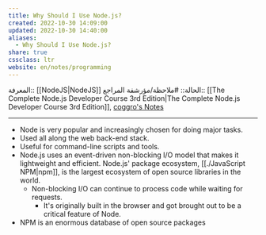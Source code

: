 ```yaml
---
title: Why Should I Use Node.js?
created: 2022-10-30 14:09:00
updated: 2022-10-30 14:40:00
aliases:
  - Why Should I Use Node.js?
share: true
cssclass: ltr
website: en/notes/programming
---
```


المعرفة:: [[NodeJS|NodeJS]]
الحالة:: #ملاحظة/مؤرشفة
المراجع:: [[The Complete Node.js Developer Course 3rd Edition|The Complete Node.js Developer Course 3rd Edition]], [coggro's Notes](https://github.com/coggro/node-notes-2021/tree/main/Section%20002)

---

- Node is very popular and increasingly chosen for doing major tasks.
- Used all along the web back-end stack.
- Useful for command-line scripts and tools.
- Node.js uses an event-driven non-blocking I/O model that makes it lightweight and efficient. Node.js' package ecosystem, [[./JavaScript NPM|npm]], is the largest ecosystem of open source libraries in the world.
  - Non-blocking I/O can continue to process code while waiting for requests.
    - It's originally built in the browser and got brought out to be a critical feature of Node.
- NPM is an enormous database of open source packages
